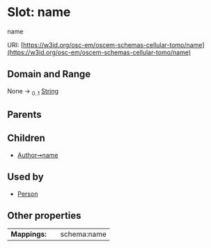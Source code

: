 
# Slot: name

name

URI: [https://w3id.org/osc-em/oscem-schemas-cellular-tomo/name](https://w3id.org/osc-em/oscem-schemas-cellular-tomo/name)


## Domain and Range

None &#8594;  <sub>0..1</sub> [String](types/String.md)

## Parents


## Children

 *  [Author➞name](Author_name.md)

## Used by

 * [Person](Person.md)

## Other properties

|  |  |  |
| --- | --- | --- |
| **Mappings:** | | schema:name |